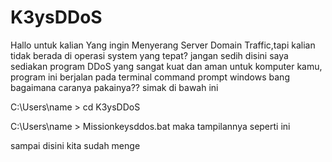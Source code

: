 # K3ysDDoS 

Hallo untuk kalian Yang ingin Menyerang Server Domain Traffic,tapi kalian tidak berada di operasi system yang tepat? jangan sedih disini saya sediakan program DDoS yang sangat kuat dan aman untuk komputer kamu, program ini berjalan pada terminal command prompt windows
bang bagaimana caranya pakainya??
simak di bawah ini 


C:\Users\name > cd K3ysDDoS

C:\Users\name > Missionkeysddos.bat 
maka tampilannya seperti ini


sampai disini kita sudah menge
